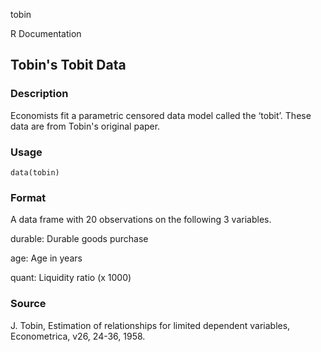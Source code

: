 tobin

R Documentation

## Tobin's Tobit Data

### Description

Economists fit a parametric censored data model called the ‘tobit’. These data
are from Tobin's original paper.

### Usage

    data(tobin)

### Format

A data frame with 20 observations on the following 3 variables.

durable: Durable goods purchase

age: Age in years

quant: Liquidity ratio (x 1000)

### Source

J. Tobin, Estimation of relationships for limited dependent variables,
Econometrica, v26, 24-36, 1958.

